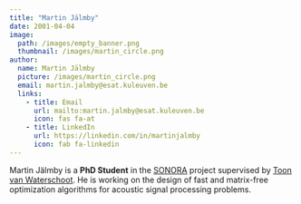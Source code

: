 ```yaml
---
title: "Martin Jälmby"
date: 2001-04-04
image: 
  path: /images/empty_banner.png
  thumbnail: /images/martin_circle.png
author:
  name: Martin Jälmby
  picture: /images/martin_circle.png
  email: martin.jalmby@esat.kuleuven.be
  links:
    - title: Email
      url: mailto:martin.jalmby@esat.kuleuven.be
      icon: fas fa-at    
    - title: LinkedIn
      url: https://linkedin.com/in/martinjalmby
      icon: fab fa-linkedin
---
```


Martin Jälmby is a **PhD Student** in the [SONORA](https://tvanwate.github.io/projects/sonora/) project supervised by [Toon van Waterschoot](toon_vanwaterschoot). He is working on the design of fast and matrix-free optimization algorithms for acoustic signal processing problems.
